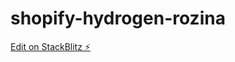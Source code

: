 # shopify-hydrogen-rozina

[Edit on StackBlitz ⚡️](https://stackblitz.com/edit/shopify-hydrogen-8yu2d7)